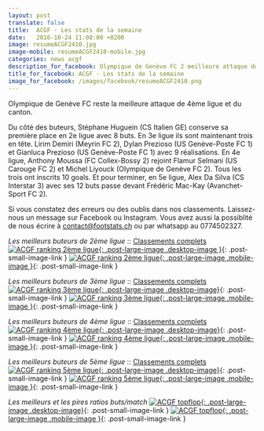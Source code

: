 ```yaml
---
layout: post
translate: false
title:  ACGF - Les stats de la semaine
date:   2016-10-24 11:08:00 +0200
image: resumeACGF2410.jpg
image-mobile: resumeACGF2410-mobile.jpg
categories: news acgf
description_for_facebook: Olympique de Genève FC 2 meilleure attaque du canton. Top buteurs&#58; Huguein Stéphane, Lirim Demiri, Gianluca Prezioso, Dylan Prezioso, Flamur Selmani, Michel Liyouck, Anthony Moussa et Alex Da Silva.
title_for_facebook: ACGF - Les stats de la semaine
image_for_facebook: /images/facebook/resumeACGF2410.png
---
```

Olympique de Genève FC reste la meilleure attaque de 4ème ligue et du canton.

Du côté des buteurs, Stéphane Huguein (CS Italien GE) conserve sa première place en 2e ligue avec 8 buts. En 3e ligue ils sont maintenant trois en tête. Lirim Demiri (Meyrin FC 2), Dylan Prezioso (US Genève-Poste FC 1) et Gianluca Prezioso (US Genève-Poste FC 1) avec 9 réalisations. En 4e ligue, Anthony Moussa (FC Collex-Bossy 2) rejoint Flamur Selmani (US Carouge FC 2) et Michel Liyouck (Olympique de Genève FC 2). Tous les trois ont inscrits 10 goals. Et pour terminer, en 5e ligue, Alex Da Silva (CS Interstar 3) avec ses 12 buts passe devant Frédéric Mac-Kay (Avanchet-Sport FC 2).

Si vous constatez des erreurs ou des oublis dans nos classements. Laissez-nous un message sur Facebook ou Instagram. Vous avez aussi la possiblité de nous écrire à contact@footstats.ch ou par whatsapp au 0774502327.

_Les meilleurs buteurs de 2ème ligue_ :: [Classements complets]({{site.url}}/acgf/2eme-ligue)
[![ACGF ranking 2ème ligue]({{site.url}}/images/posts/rankings/resumeACGF22410.jpg){: .post-large-image .desktop-image }]({{site.url}}/images/posts/rankings/resumeACGF22410.jpg){: .post-small-image-link }
[![ACGF ranking 2ème ligue]({{site.url}}/images/posts/rankings/resumeACGF22410-mobile.jpg){: .post-large-image .mobile-image }]({{site.url}}/images/posts/rankings/resumeACGF22410-mobile.jpg){: .post-small-image-link }

_Les meilleurs buteurs de 3ème ligue_ :: [Classements complets]({{site.url}}/acgf/3eme-ligue)
[![ACGF ranking 3ème ligue]({{site.url}}/images/posts/rankings/resumeACGF32410.jpg){: .post-large-image .desktop-image}]({{site.url}}/images/posts/rankings/resumeACGF32410.jpg){: .post-small-image-link }
[![ACGF ranking 3ème ligue]({{site.url}}/images/posts/rankings/resumeACGF32410-mobile.jpg){: .post-large-image .mobile-image }]({{site.url}}/images/posts/rankings/resumeACGF32410-mobile.jpg){: .post-small-image-link }

_Les meilleurs buteurs de 4ème ligue_ :: [Classements complets]({{site.url}}/acgf/4eme-ligue)
[![ACGF ranking 4ème ligue]({{site.url}}/images/posts/rankings/resumeACGF42410.jpg){: .post-large-image .desktop-image}]({{site.url}}/images/posts/rankings/resumeACGF42410.jpg){: .post-small-image-link }
[![ACGF ranking 4ème ligue]({{site.url}}/images/posts/rankings/resumeACGF42410-mobile.jpg){: .post-large-image .mobile-image }]({{site.url}}/images/posts/rankings/resumeACGF42410-mobile.jpg){: .post-small-image-link }

_Les meilleurs buteurs de 5ème ligue_ :: [Classements complets]({{site.url}}/acgf/5eme-ligue)
[![ACGF ranking 5ème ligue]({{site.url}}/images/posts/rankings/resumeACGF52410.jpg){: .post-large-image .desktop-image}]({{site.url}}/images/posts/rankings/resumeACGF52410.jpg){: .post-small-image-link }
[![ACGF ranking 5ème ligue]({{site.url}}/images/posts/rankings/resumeACGF52410-mobile.jpg){: .post-large-image .mobile-image }]({{site.url}}/images/posts/rankings/resumeACGF52410-mobile.jpg){: .post-small-image-link }

_Les meilleurs et les pires ratios buts/match_
[![ACGF topflop]({{site.url}}/images/posts/topflop/ACGF2410.jpg){: .post-large-image .desktop-image}]({{site.url}}/images/posts/topflop/ACGF2410.jpg){: .post-small-image-link }
[![ACGF topflop]({{site.url}}/images/posts/topflop/ACGF2410.jpg){: .post-large-image .mobile-image }]({{site.url}}/images/posts/topflop/ACGF2410.jpg){: .post-small-image-link }